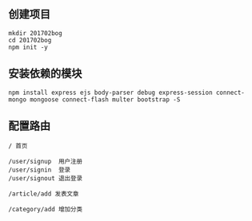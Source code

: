 ## 创建项目
```
mkdir 201702bog
cd 201702bog
npm init -y
```
## 安装依赖的模块
```
npm install express ejs body-parser debug express-session connect-mongo mongoose connect-flash multer bootstrap -S
```

## 配置路由
```
/ 首页

/user/signup  用户注册
/user/signin  登录
/user/signout 退出登录

/article/add 发表文章

/category/add 增加分类
```
